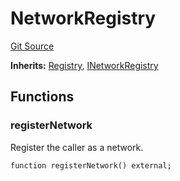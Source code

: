 # NetworkRegistry
[Git Source](https://github.com/symbioticfi/core/blob/4905f62919b30e0606fff3aaa7fcd52bf8ee3d3e/src/contracts/NetworkRegistry.sol)

**Inherits:**
[Registry](/Users/andreikorokhov/symbiotic/core/docs/autogen/src/src/contracts/common/Registry.sol/abstract.Registry.md), [INetworkRegistry](/Users/andreikorokhov/symbiotic/core/docs/autogen/src/src/interfaces/INetworkRegistry.sol/interface.INetworkRegistry.md)


## Functions
### registerNetwork

Register the caller as a network.


```solidity
function registerNetwork() external;
```


